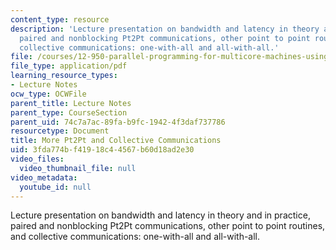```yaml
---
content_type: resource
description: 'Lecture presentation on bandwidth and latency in theory and in practice,
  paired and nonblocking Pt2Pt communications, other point to point routines, and
  collective communications: one-with-all and all-with-all.'
file: /courses/12-950-parallel-programming-for-multicore-machines-using-openmp-and-mpi-january-iap-2010/3fda774bf41918c44567b60d18ad2e30_MIT12_950IAP10_Lec3.pdf
file_type: application/pdf
learning_resource_types:
- Lecture Notes
ocw_type: OCWFile
parent_title: Lecture Notes
parent_type: CourseSection
parent_uid: 74c7a7ac-89fa-b9fc-1942-4f3daf737786
resourcetype: Document
title: More Pt2Pt and Collective Communications
uid: 3fda774b-f419-18c4-4567-b60d18ad2e30
video_files:
  video_thumbnail_file: null
video_metadata:
  youtube_id: null
---
```

Lecture presentation on bandwidth and latency in theory and in practice, paired and nonblocking Pt2Pt communications, other point to point routines, and collective communications: one-with-all and all-with-all.